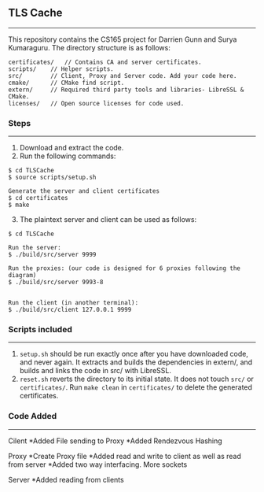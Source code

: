 ## TLS Cache
------------------------

This repository contains the CS165 project for Darrien Gunn and Surya Kumaraguru. The directory structure is as follows:
```
certificates/	// Contains CA and server certificates.
scripts/	// Helper scripts.
src/		// Client, Proxy and Server code. Add your code here.
cmake/		// CMake find script. 
extern/		// Required third party tools and libraries- LibreSSL & CMake.
licenses/	// Open source licenses for code used.
```


### Steps
-------------------------
1. Download and extract the code.
2. Run the following commands:
```
$ cd TLSCache
$ source scripts/setup.sh

Generate the server and client certificates
$ cd certificates
$ make
```
3. The plaintext server and client can be used as follows:
```
$ cd TLSCache

Run the server:
$ ./build/src/server 9999

Run the proxies: (our code is designed for 6 proxies following the diagram)
$ ./build/src/server 9993-8


Run the client (in another terminal):
$ ./build/src/client 127.0.0.1 9999
```
### Scripts included
--------------------------
1. `setup.sh` should be run exactly once after you have downloaded code, and never again. It extracts and builds the dependencies in extern/, and builds and links the code in src/ with LibreSSL.
2. `reset.sh` reverts the directory to its initial state. It does not touch `src/` or `certificates/`. Run `make clean` in `certificates/` to delete the generated certificates.

### Code Added
--------------------------
Cilent
*Added File sending to Proxy
*Added Rendezvous Hashing

Proxy
*Create Proxy file
*Added read and write to client as well as read from server
*Added two way interfacing. More sockets

Server
*Added reading from clients


